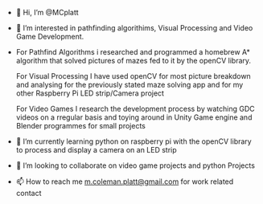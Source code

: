 - 👋 Hi, I’m @MCplatt

- 👀 I’m interested in pathfinding algorithims, Visual Processing and Video Game Development.
- 
    For Pathfind Algorithms i researched and programmed a homebrew A* algorithm that solved pictures of mazes fed to it by the openCV library.
    
    For Visual Processing I have used openCV for most picture breakdown and analysing for the previously stated maze solving app and for my other 
      Raspberry Pi LED strip/Camera project
      
    For Video Games I research the development process by watching GDC videos on a rregular basis and toying around in 
      Unity Game engine and Blender programmes for small projects
      
- 🌱 I’m currently learning python on raspberry pi with the openCV library to process and display a camera on an LED strip

- 💞️ I’m looking to collaborate on video game projects and python Projects

- 📫 How to reach me m.coleman.platt@gmail.com for work related contact 

<!---
MCplatt/MCplatt is a ✨ special ✨ repository because its `README.md` (this file) appears on your GitHub profile.
You can click the Preview link to take a look at your changes.
--->
